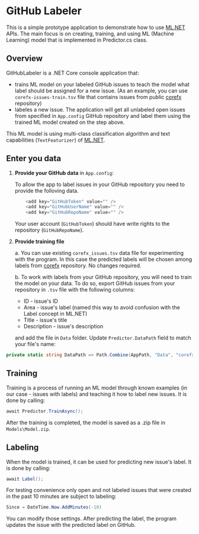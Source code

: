 # GitHub Labeler
This is a simple prototype application to demonstrate how to use [ML.NET](https://www.nuget.org/packages/Microsoft.ML/) APIs. The main focus is on creating, training, and using ML (Machine Learning) model that is implemented in Predictor.cs class.

## Overview
GitHubLabeler is a .NET Core console application that:
* trains ML model on your labeled GitHub issues to teach the model what label should be assigned for a new issue. (As an example, you can use `corefx-issues-train.tsv` file that contains issues from public [corefx](https://github.com/dotnet/corefx) repository)
* labeles a new issue. The application will get all unlabeled open issues from specified in `App.config` GitHub repository and label them using the trained ML model created on the step above.  

This ML model is using multi-class classification algorithm and text capabilities (`TextFeaturizer`) of [ML.NET](https://www.nuget.org/packages/Microsoft.ML/).

## Enter you data
1. **Provide your GitHub data** in `App.config`:

    To allow the app to label issues in your GitHub repository you need to provide the folloving data.
    ```csharp
        <add key="GitHubToken" value="" />
        <add key="GitHubUserName" value="" />
        <add key="GitHubRepoName" value="" />
    ```
    Your user account (`GitHubToken`) should have write rights to the repository (`GitHubRepoName`).
2. **Provide training file**

    a.  You can use existing `corefx_issues.tsv` data file for experimenting  with the program. In this case the predicted labels will be chosen among labels from [corefx](https://github.com/dotnet/corefx) repository. No changes required.
    
    b. To work with labels from your GitHub repository, you will need to train the model on your data. To do so, export GitHub issues from your repository in `.tsv` file with the following columns:
    * ID - issue's ID
    * Area - issue's label (named this way to avoid confusion with the Label concept in ML.NET)
    * Title - issue's title
    * Description - issue's description
    
    and add the file in `Data` folder. Update `Predictor.DataPath` field to match your file's name:
```csharp
private static string DataPath => Path.Combine(AppPath, "Data", "corefx_issues.tsv");
```

## Training 
Training is a process of running an ML model through known examples (in our case - issues with labels) and teaching it how to label new issues. It is done by calling:
```csharp
await Predictor.TrainAsync();
```
After the training is completed, the model is saved as a .zip file in `Models\Model.zip`.

## Labeling
When the model is trained, it can be used for predicting new issue's label. It is done by calling:
```csharp
await Label();
```

For testing convenience only open and not labeled issues that were created in the past 10 minutes are subject to labeling:
```csharp
Since = DateTime.Now.AddMinutes(-10)
```
You can modify those settings. After predicting the label, the program updates the issue with the predicted label on GitHub.